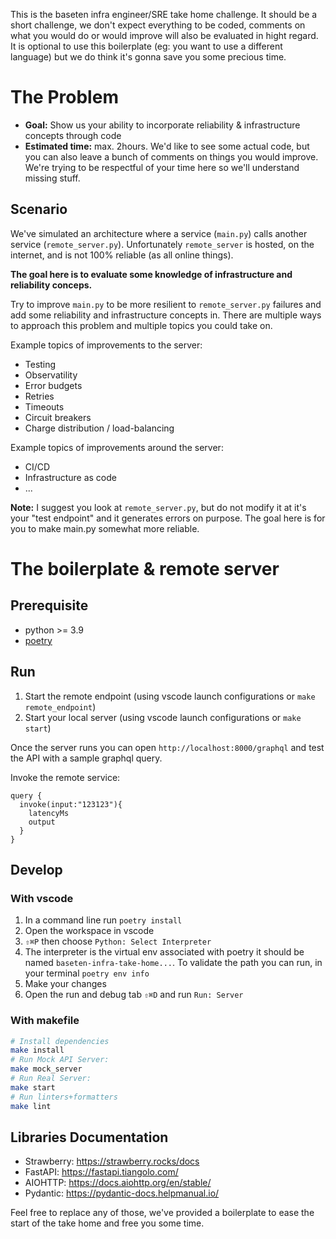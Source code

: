 This is the baseten infra engineer/SRE take home challenge. It should be a short challenge, we don't expect everything to be coded, comments on what you would do or would improve will also be evaluated in hight regard. It is optional to use this boilerplate (eg: you want to use a different language) but we do think it's gonna save you some precious time.

# The Problem

- **Goal:** Show us your ability to incorporate reliability & infrastructure concepts through code
- **Estimated time:** max. 2hours. We'd like to see some actual code, but you can also leave a bunch of comments on things you would improve. We're trying to be respectful of your time here so we'll understand missing stuff.

## Scenario
We've simulated an architecture where a service (`main.py`) calls another service (`remote_server.py`). Unfortunately `remote_server` is hosted, on the internet, and is not 100% reliable (as all online things).

**The goal here is to evaluate some knowledge of infrastructure and reliability conceps.**

Try to improve `main.py` to be more resilient to `remote_server.py` failures and add some reliability and infrastructure concepts in. There are multiple ways to approach this problem and multiple topics you could take on.


Example topics of improvements to the server:
- Testing
- Observatility
- Error budgets
- Retries
- Timeouts
- Circuit breakers
- Charge distribution / load-balancing

Example topics of improvements around the server:
- CI/CD
- Infrastructure as code
- ...


**Note:** I suggest you look at `remote_server.py`, but do not modify it at it's your "test endpoint" and it generates errors on purpose. The goal here is for you to make main.py somewhat more reliable.


# The boilerplate & remote server
## Prerequisite

- python >= 3.9
- [poetry](python-poetry.org/)

## Run

1. Start the remote endpoint (using vscode launch configurations or `make remote_endpoint`)
2. Start your local server (using vscode launch configurations or `make start`)

Once the server runs you can open `http://localhost:8000/graphql` and test the API with a sample graphql query.

Invoke the remote service:
```
query {
  invoke(input:"123123"){
    latencyMs
    output
  }
}
```

## Develop

### With vscode

1. In a command line run `poetry install`
2. Open the workspace in vscode
3. `⇧⌘P` then choose `Python: Select Interpreter`
4. The interpreter is the virtual env associated with poetry it should be named `baseten-infra-take-home...`. 
   To validate the path you can run, in your terminal `poetry env info`
5. Make your changes
6. Open the run and debug tab `⇧⌘D` and run `Run: Server`

### With makefile
```sh
# Install dependencies
make install
# Run Mock API Server:
make mock_server
# Run Real Server:
make start
# Run linters+formatters
make lint
```

## Libraries Documentation

- Strawberry: https://strawberry.rocks/docs
- FastAPI: https://fastapi.tiangolo.com/
- AIOHTTP: https://docs.aiohttp.org/en/stable/
- Pydantic: https://pydantic-docs.helpmanual.io/

Feel free to replace any of those, we've provided a boilerplate to ease the start of the take home and free you some time.
